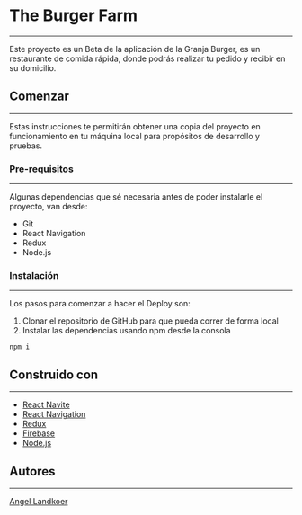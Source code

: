 # The Burger Farm
---
Este proyecto es un Beta de la aplicación de la Granja Burger, es un restaurante de comida rápida, donde podrás realizar tu pedido y recibir en su domicilio.

## Comenzar
---
Estas instrucciones te permitirán obtener una copia del proyecto en funcionamiento en tu máquina local para propósitos de desarrollo y pruebas.

### Pre-requisitos
---
Algunas dependencias que sé necesaria antes de poder instalarle el proyecto, van desde:
- Git
- React Navigation
- Redux
- Node.js

### Instalación
---
Los pasos para comenzar a hacer el Deploy son:

1.  Clonar el repositorio de GitHub para que pueda correr de forma local
2.  Instalar las dependencias usando npm desde la consola

```shell
npm i
```

## Construido con
---
- [React Navite](https://reactnative.dev/ "React Navite")
- [React Navigation](https://reactnavigation.org/ "React Navigation")
- [Redux](https://redux.js.org/ "Redux")
- [Firebase](https://firebase.google.com/?hl=es "Firebase")
- [Node.js](https://nodejs.org/es "Node.js")

## Autores
---
[Angel Landkoer](https://github.com/Angel-Landkoer "Angel Landkoer")